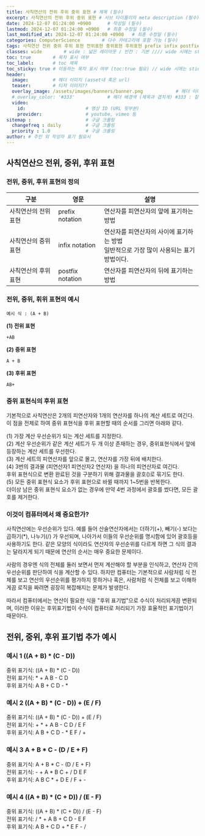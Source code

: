 ```yaml
---
title: 사칙연산의 전위 후위 중위 표현 # 제목 (필수)
excerpt: 사칙연산의 전위 후위 중위 표현 # 서브 타이틀이자 meta description (필수)
date: 2024-12-07 01:24:00 +0900      # 작성일 (필수)
lastmod: 2024-12-07 01:24:00 +0900   # 최종 수정일 (필수)
last_modified_at: 2024-12-07 01:24:00 +0900   # 최종 수정일 (필수)
categories: ComputerScience        # 다수 카테고리에 포함 가능 (필수)
tags: 사칙연산 전위 중위 후위 표현 전위표현 중위표현 후위표현 prefix infix postfix                     # 태그 복수개 가능 (필수)
classes: wide        # wide : 넓은 레이아웃 / 빈칸 : 기본 //// wide 시에는 sticky toc 불가
toc: true        # 목차 표시 여부
toc_label:       # toc 제목
toc_sticky: true # 이동하는 목차 표시 여부 (toc:true 필요) // wide 시에는 sticky toc 불가
header: 
  image:         # 헤더 이미지 (asset내 혹은 url)
  teaser:        # 티저 이미지??
  overlay_image: /assets/images/banners/banner.png            # 헤더 이미지 (제목과 겹치게)
  # overlay_color: '#333'            # 헤더 배경색 (제목과 겹치게) #333 : 짙은 회색 (필수)
  video:
    id:                      # 영상 ID (URL 뒷부분)
    provider:                # youtube, vimeo 등
sitemap :                    # 구글 크롤링
  changefreq : daily         # 구글 크롤링
  priority : 1.0             # 구글 크롤링
author: # 주인 외 작성자 표기 필요시
---
```

<!--postNo: 20241207_001-->


## 사칙연산으 전위, 중위, 후위 표현  

### 전위, 중위, 후위 표현의 정의  

|구분|영문|설명|
|---|---|---|
|사칙연산의 전위 표현|prefix notation|연산자를 피연산자의 앞에 표기하는 방법|
|사칙연산의 중위 표현|infix notation|연산자를 피연산자의 사이에 표기하는 방법<br>일반적으로 가장 많이 사용되는 표기 방법이다.|
|사칙연산의 후위 표현|postfix notation|연산자를 피연산자의 뒤에 표기하는 방법|

### 전위, 중위, 휘위 표현의 예시  

`예시 식 : (A + B)`  

**(1) 전위 표현**  

`+AB`  

**(2) 중위 표현**  

`A + B`

**(3) 후위 표현**  

`AB+`  

### 중위 표현식의 후위 표현  

기본적으로 사칙연산은 2개의 피연산자와 1개의 연산자를 하나의 계산 세트로 여긴다. 이 점을 전제로 하여 중위 표현식을 후위 표현할 때의 순서를 그리면 아래와 같다.  

(1) 가장 계산 우선순위가 되는 계산 세트를 지정한다.  
(2) 계산 우선순위가 같은 계산 세트가 두 개 이상 존재하는 경우, 중위표현식에서 앞에 등장하는 계산 세트를 우선한다.  
(3) 계산 세트의 피연산자를 앞으로 몰고, 연산자를 가장 뒤에 배치한다.  
(4) 3번의 결과물 (피연산자1 피연산자2 연산자) 을 하나의 피연산자로 여긴다.  
    후위 표현식으로 변환 완료된 것을 구분하기 위해 결과물을 괄호()로 묶기도 한다.  
(5) 모든 중위 표현식 요소가 후위 표현으로 바뀔 때까지 1~5번을 반복한다.  
    더이상 남은 중위 표현식 요소가 없는 경우에 만약 4번 과정에서 괄호를 썼다면, 모든 괄호를 제거한다.  


### 이것이 컴퓨터에서 왜 중요한가?  

사칙연산에는 우선순위가 있다. 예를 들어 산술연산자에서는 더하기(+), 빼기(-) 보다는 곱하기(*), 나누기(/) 가 우선되며, 나아가서 이들의 우선순위를 명시함에 있어 괄호등을 사용하기도 한다. 같은 모양의 식이라도 연산자의 우선순위를 다르게 하면 그 식의 결과는 달라지게 되기 때문에 연산의 순서는 매우 중요한 문제이다.  

사람의 경우엔 식의 전체를 둘러 보면서 먼저 계산해야 할 부분을 인식하고, 연산자 간의 우선순위를 판단하여 식을 계산할 수 있다. 하지만 컴퓨터는 기본적으로 사람처럼 식 전체를 보고 연산의 우선순위를 평가하지 못하거나 혹은, 사람처럼 식 전체를 보고 이해하게끔 로직을 짜려면 굉장히 복잡해지는 문제가 발생한다.  

따라서 컴퓨터에서는 연산이 필요한 식을 "후위 표기법"으로 수식이 처리되게끔 변환되며, 이러한 이유는 후위표기법이 수식이 컴퓨터로 처리되기 가장 효율적인 표기법이기 때문이다.  


## 전위, 중위, 후위 표기법 추가 예시  

### 예시 1 ((A + B) * (C - D))  

중위 표기식: ((A + B) * (C - D))  
전위 표기식: * + A B - C D  
후위 표기식: A B + C D - *  

### 예시 2 ((A + B) * (C - D)) + (E / F)  

중위 표기식: ((A + B) * (C - D)) + (E / F)  
전위 표기식: + * + A B - C D / E F  
후위 표기식: A B + C D - * E F / +  

### 예시 3 A + B * C - (D / E + F)  

중위 표기식: A + B * C - (D / E + F)  
전위 표기식: - + A * B C + / D E F  
후위 표기식: A B C * + D E / F + -  

### 예시 4 ((A + B) * (C + D)) / (E - F)  

중위 표기식: ((A + B) * (C + D)) / (E - F)  
전위 표기식: / * + A B + C D - E F  
후위 표기식: A B + C D + * E F - /  

